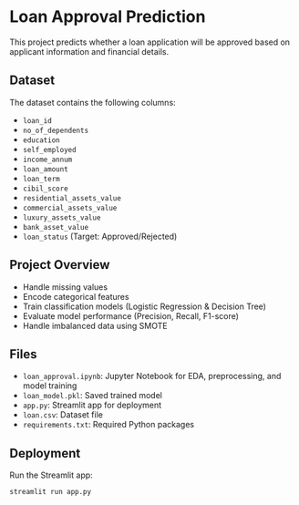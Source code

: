 # Loan Approval Prediction

This project predicts whether a loan application will be approved based on applicant information and financial details.

## Dataset
The dataset contains the following columns:
- `loan_id`
- `no_of_dependents`
- `education`
- `self_employed`
- `income_annum`
- `loan_amount`
- `loan_term`
- `cibil_score`
- `residential_assets_value`
- `commercial_assets_value`
- `luxury_assets_value`
- `bank_asset_value`
- `loan_status` (Target: Approved/Rejected)

## Project Overview
- Handle missing values
- Encode categorical features
- Train classification models (Logistic Regression & Decision Tree)
- Evaluate model performance (Precision, Recall, F1-score)
- Handle imbalanced data using SMOTE

## Files
- `loan_approval.ipynb`: Jupyter Notebook for EDA, preprocessing, and model training
- `loan_model.pkl`: Saved trained model
- `app.py`: Streamlit app for deployment
- `loan.csv`: Dataset file
- `requirements.txt`: Required Python packages

## Deployment
Run the Streamlit app:

```bash
streamlit run app.py
